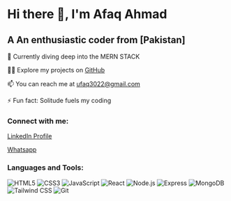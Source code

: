 # Hi there 👋, I'm Afaq Ahmad
## A An enthusiastic coder from [Pakistan]

🌱 Currently diving deep into the MERN STACK

👨‍💻 Explore my projects on [GitHub](https://github.com/Afaq-302)

📫 You can reach me at [ufaq3022@gmail.com](ufaq3022@gmail.com)

⚡ Fun fact: Solitude fuels my coding

### Connect with me:
[LinkedIn Profile](https://www.linkedin.com/in/afaqy/)

[Whatsapp](wa.me/+923129113445)


### Languages and Tools:
![HTML5](https://img.shields.io/badge/-HTML5-black?style=flat-square&logo=html5)
![CSS3](https://img.shields.io/badge/-CSS3-black?style=flat-square&logo=css3)
![JavaScript](https://img.shields.io/badge/-JavaScript-black?style=flat-square&logo=javascript)
![React](https://img.shields.io/badge/-React-black?style=flat-square&logo=react)
![Node.js](https://img.shields.io/badge/-Node.js-black?style=flat-square&logo=node.js)
![Express](https://img.shields.io/badge/-Express-black?style=flat-square&logo=express)
![MongoDB](https://img.shields.io/badge/-MongoDB-black?style=flat-square&logo=mongodb)
![Tailwind CSS](https://img.shields.io/badge/-Tailwind%20CSS-black?style=flat-square&logo=tailwind-css)
![Git](https://img.shields.io/badge/-Git-black?style=flat-square&logo=git)
